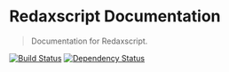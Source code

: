 Redaxscript Documentation
=========================

> Documentation for Redaxscript.

[![Build Status](https://img.shields.io/travis/redaxscript/redaxscript-documentation.svg)](https://travis-ci.org/redaxscript/redaxscript-documentation)
[![Dependency Status](https://gemnasium.com/badges/github.com/redaxscript/redaxscript-documentation.svg)](https://gemnasium.com/github.com/redaxscript/redaxscript-documentation)
